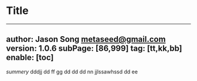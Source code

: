 # Title
---
author: Jason Song <metaseed@gmail.com>
version: 1.0.6
subPage: [86,999]
tag: [tt,kk,bb]
enable: [toc]
---
*summery*
dddjj dd ff gg dd dd dd   nn   jjlssawhssd dd ee